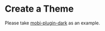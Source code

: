 # Create a Theme

Please take [mobi-plugin-dark](https://github.com/mobi-css/mobi-plugin-dark) as an example.
